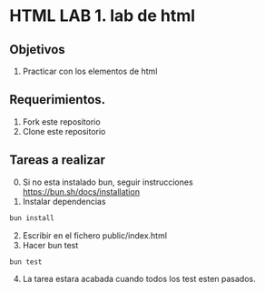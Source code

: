 # HTML LAB 1. lab de html
## Objetivos
1. Practicar con los elementos de html

## Requerimientos.
1. Fork este repositorio
2. Clone este repositorio

## Tareas a realizar
0. Si no esta instalado bun, seguir instrucciones https://bun.sh/docs/installation
1. Instalar dependencias
 ```bash
 bun install
 ```
2. Escribir en el fichero public/index.html
3. Hacer bun test
```bash
bun test
```
4. La tarea estara acabada cuando todos los test esten pasados.






